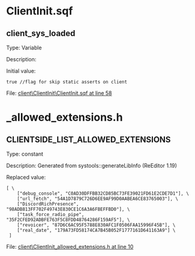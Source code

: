 # ClientInit.sqf

## client_sys_loaded

Type: Variable

Description: 


Initial value:
```sqf
true //flag for skip static asserts on client
```
File: [client\ClientInit\ClientInit.sqf at line 58](../../../Src/client/ClientInit/ClientInit.sqf#L58)
# _allowed_extensions.h

## CLIENTSIDE_LIST_ALLOWED_EXTENSIONS

Type: constant

Description: Generated from systools::generateLibInfo (ReEditor 1.19)


Replaced value:
```sqf
[ \
	["debug_console", "C0AD30DFFBB32CD85BC73FE39021FD61E2CDE7D1"], \
	["url_fetch", "54A1D7879C726D6EE9AF99D0AABEA6CE83765003"], \
	["DiscordRichPresence", "98ADB813FF702F49743E830CE1C6A3A6FBEFFBD0"], \
	["task_force_radio_pipe", "35F2CFED92ADBFE763F5C8FDD48764286F159AF5"], \
	["revoicer", "87D6C6AC95F5788E830AFC1F0506FAA15996F45B"], \
	["real_date", "179A73FD58174CA7B45B052F1777161D641163A9"] \
 ]
```
File: [client\ClientInit\_allowed_extensions.h at line 10](../../../Src/client/ClientInit/_allowed_extensions.h#L10)
